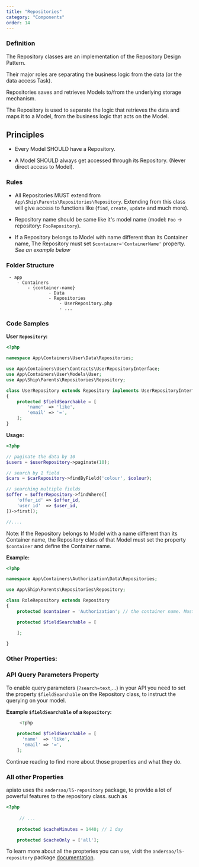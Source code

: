 ```yaml
---
title: "Repositories"
category: "Components"
order: 14
---
```


### Definition

The Repository classes are an implementation of the Repository Design Pattern.

Their major roles are separating the business logic from the data (or the data access Task).

Repositories saves and retrieves Models to/from the underlying storage mechanism.

The Repository is used to separate the logic that retrieves the data and maps it to a Model, from the business logic that acts on the Model.

## Principles

- Every Model SHOULD have a Repository.

- A Model SHOULD always get accessed through its Repository. (Never direct access to Model).

### Rules

- All Repositories MUST extend from `App\Ship\Parents\Repositories\Repository`. Extending from this class will give access to functions like (`find`, `create`, `update` and much more).

- Repository name should be same like it's model name (model: `Foo` -> repository: `FooRepository`).

- If a Repository belongs to Model with name different than its Container name, The Repository must set `$container='ContainerName'` property. *See an example below* 

### Folder Structure

```
 - app
    - Containers
        - {container-name}
                - Data
                - Repositories
                    - UserRepository.php
                    - ...
```

### Code Samples

**User `Repository`:** 


```php
<?php

namespace App\Containers\User\Data\Repositories;

use App\Containers\User\Contracts\UserRepositoryInterface;
use App\Containers\User\Models\User;
use App\Ship\Parents\Repositories\Repository;

class UserRepository extends Repository implements UserRepositoryInterface
{
    protected $fieldSearchable = [
        'name'  => 'like',
        'email' => '=',
    ];
}
```
	 
**Usage:** 


```php
<?php

// paginate the data by 10
$users = $userRepository->paginate(10);

// search by 1 field
$cars = $carRepository->findByField('colour', $colour);

// searching multiple fields
$offer = $offerRepository->findWhere([
    'offer_id' => $offer_id,
    'user_id'  => $user_id,
])->first();

//.... 
```

Note: If the Repository belongs to Model with a name different than its Container name, the Repository class of that Model must set the property `$container` and define the Container name.

**Example:** 


```php
<?php

namespace App\Containers\Authorization\Data\Repositories;

use App\Ship\Parents\Repositories\Repository;

class RoleRepository extends Repository
{
    protected $container = 'Authorization'; // the container name. Must be set when the model has different name than the container

    protected $fieldSearchable = [

    ];

}
```	 

### Other Properties:

### API Query Parameters Property

To enable query parameters (`?search=text`,...) in your API you need to set the property `$fieldSearchable` on the Repository class, to instruct the querying on your model.

**Example `$fieldSearchable` of a `Repository`:** 

```php
	 <?php
	
	protected $fieldSearchable = [
	  'name'  => 'like',
	  'email' => '=',
	]; 
```


Continue reading to find more about those properties and what they do.

### All other Properties

apiato uses the `andersao/l5-repository` package, to provide a lot of powerful features to the repository class. such as

```php
<?php
	 
	 // ...
	 
    protected $cacheMinutes = 1440; // 1 day

    protected $cacheOnly = ['all'];

```

To learn more about all the propteries you can use, visit the `andersao/l5-repository` package [documentation](https://github.com/andersao/l5-repository).
